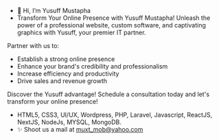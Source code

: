 - 👋 Hi, I’m Yusuff Mustapha
- Transform Your Online Presence with Yusuff Mustapha!
Unleash the power of a professional website, custom software, and captivating graphics with Yusuff, your premier IT partner. 

Partner with us to:
- Establish a strong online presence
- Enhance your brand's credibility and professionalism
- Increase efficiency and productivity
- Drive sales and revenue growth

Discover the Yusuff advantage! Schedule a consultation today and let's transform your online presence!
- HTML5, CSS3, UI/UX, Wordpress, PHP, Laravel, Javascript, ReactJS, NextJS, NodeJs, MYSQL, MongoDB.
- ✨ Shoot us a mail at muxt_mob@yahoo.com

<!---
techiestrategy/techiestrategy is a ✨ special ✨ repository because its `README.md` (this file) appears on your GitHub profile.
You can click the Preview link to take a look at your changes.
--->
